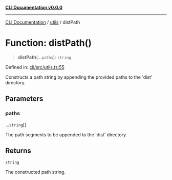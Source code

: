 [**CLI Documentation v0.0.0**](../../README.md)

***

[CLI Documentation](../../modules.md) / [utils](../README.md) / distPath

# Function: distPath()

> **distPath**(...`paths`): `string`

Defined in: [cli/src/utils.ts:55](https://github.com/stonemjs/cli/blob/f877eea0c25a2644820eb8dfcb0babef674d570d/src/utils.ts#L55)

Constructs a path string by appending the provided paths to the 'dist' directory.

## Parameters

### paths

...`string`[]

The path segments to be appended to the 'dist' directory.

## Returns

`string`

The constructed path string.
